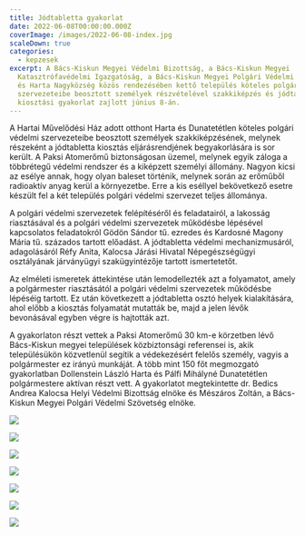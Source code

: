 ```yaml
---
title: Jódtabletta gyakorlat
date: 2022-06-08T00:00:00.000Z
coverImage: /images/2022-06-08-index.jpg
scaleDown: true
categories:
  - kepzesek
excerpt: A Bács-Kiskun Megyei Védelmi Bizottság, a Bács-Kiskun Megyei
  Katasztrófavédelmi Igazgatóság, a Bács-Kiskun Megyei Polgári Védelmi Szövetség
  és Harta Nagyközség közös rendezésében kettő település köteles polgári védelmi
  szervezeteibe beosztott személyek részvételével szakkiképzés és jódtabletta
  kiosztási gyakorlat zajlott június 8-án.
---
```

A Hartai Művelődési Ház adott otthont Harta és Dunatetétlen köteles polgári védelmi szervezeteibe beosztott személyek szakkiképzésének, melynek részeként a jódtabletta kiosztás eljárásrendjének begyakorlására is sor került. A Paksi Atomerőmű biztonságosan üzemel, melynek egyik záloga a többrétegű védelmi rendszer és a kiképzett személyi állomány. Nagyon kicsi az esélye annak, hogy olyan baleset történik, melynek során az erőműből radioaktív anyag kerül a környezetbe. Erre a kis eséllyel bekövetkező esetre készült fel a két település polgári védelmi szervezet teljes állománya. 

A polgári védelmi szervezetek felépítéséről és feladatairól, a lakosság riasztásával és a polgári védelmi szervezetek működésbe lépésével kapcsolatos feladatokról Gödön Sándor tű. ezredes és Kardosné Magony Mária tű. százados tartott előadást. A jódtabletta védelmi mechanizmusáról, adagolásáról Réfy Anita, Kalocsa Járási Hivatal Népegészségügyi osztályának járványügyi szakügyintézője tartott ismertetetőt.

Az elméleti ismeretek áttekintése után lemodellezték azt a folyamatot, amely a polgármester riasztásától a polgári védelmi szervezetek működésbe lépéséig tartott. Ez után következett a jódtabletta osztó helyek kialakítására, ahol előbb a kiosztás folyamatát mutatták be, majd a jelen lévők bevonásával egyben végre is hajtották azt.

A gyakorlaton részt vettek a Paksi Atomerőmű 30 km-e körzetben lévő Bács-Kiskun megyei települések közbiztonsági referensei is, akik településükön közvetlenül segítik a védekezésért felelős személy, vagyis a polgármester ez irányú munkáját. A több mint 150 főt megmozgató gyakorlatban Dollenstein László Harta és Pálfi Mihályné Dunatetétlen polgármestere aktívan részt vett. A gyakorlatot megtekintette dr. Bedics Andrea Kalocsa Helyi Védelmi Bizottság elnöke és Mészáros Zoltán, a Bács-Kiskun Megyei Polgári Védelmi Szövetség elnöke.

![](/images/2022-06-08-1.jpg)

![](/images/2022-06-08-2.jpg)

![](/images/2022-06-08-3.jpg)

![](/images/2022-06-08-4.jpg)

![](/images/2022-06-08-5.jpg)

![](/images/2022-06-08-6.jpg)

![](/images/2022-06-08-7.jpg)
